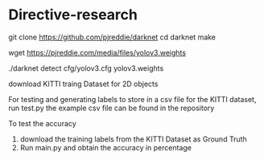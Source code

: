 # Directive-research

git clone https://github.com/pjreddie/darknet
cd darknet
make

wget https://pjreddie.com/media/files/yolov3.weights

./darknet detect cfg/yolov3.cfg yolov3.weights <img path or video file>

download KITTI traing Dataset for 2D objects

For testing and generating labels to store in a csv file for the KITTI dataset, run test.py
the example csv file can be found in the repository

To test the accuracy
1. download the training labels from the KITTI Dataset as Ground Truth
2. Run main.py and obtain the accuracy in percentage